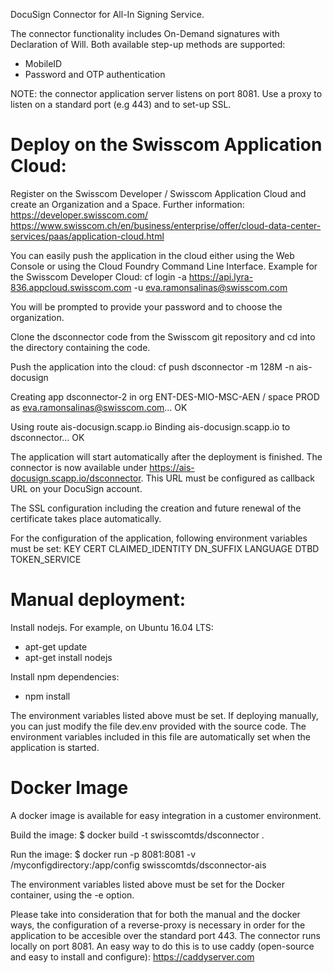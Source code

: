 DocuSign Connector for All-In Signing Service.

The connector functionality includes On-Demand signatures with Declaration of Will. Both available step-up methods are supported:
- MobileID
- Password and OTP authentication

NOTE: the connector application server listens on port 8081. Use a proxy to listen on a standard port (e.g 443) and to set-up SSL.

# Deploy on the Swisscom Application Cloud:
Register on the Swisscom Developer / Swisscom Application Cloud and create an Organization and a Space. Further information:
https://developer.swisscom.com/
https://www.swisscom.ch/en/business/enterprise/offer/cloud-data-center-services/paas/application-cloud.html

You can easily push the application in the cloud either using the Web Console or using the Cloud Foundry Command Line Interface. Example for the Swisscom Developer Cloud:
cf login -a https://api.lyra-836.appcloud.swisscom.com -u eva.ramonsalinas@swisscom.com

You will be prompted to provide your password and to choose the organization.

Clone the dsconnector code from the Swisscom git repository and cd into the directory containing the code.

Push the application into the cloud:
cf push dsconnector -m 128M -n ais-docusign

Creating app dsconnector-2 in org ENT-DES-MIO-MSC-AEN / space PROD as eva.ramonsalinas@swisscom.com...
OK

Using route ais-docusign.scapp.io
Binding ais-docusign.scapp.io to dsconnector...
OK

The application will start automatically after the deployment is finished. The connector is now available under https://ais-docusign.scapp.io/dsconnector. This URL must be configured as callback URL on your DocuSign account.

The SSL configuration including the creation and future renewal of the certificate takes place automatically.

For the configuration of the application, following environment variables must be set:
KEY
CERT
CLAIMED_IDENTITY
DN_SUFFIX
LANGUAGE
DTBD
TOKEN_SERVICE

# Manual deployment:
Install nodejs. For example, on Ubuntu 16.04 LTS: 
- apt-get update
- apt-get install nodejs

Install npm dependencies:
- npm install

The environment variables listed above must be set. If deploying manually, you can just modify the file dev.env provided with the source code. The environment variables included in this file are automatically set when the application is started.

# Docker Image
A docker image is available for easy integration in a customer environment.

Build the image:
$ docker build -t swisscomtds/dsconnector .

Run the image:
$ docker run -p 8081:8081 -v /myconfigdirectory:/app/config swisscomtds/dsconnector-ais 

The environment variables listed above must be set for the Docker container, using the -e option.

Please take into consideration that for both the manual and the docker ways, the configuration of a reverse-proxy is necessary in order for the application to be accesible over the standard port 443. The connector runs locally on port 8081. An easy way to do this is to use caddy (open-source and easy to install and configure):
https://caddyserver.com



